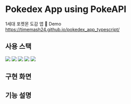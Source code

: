 # Pokedex App using PokeAPI
1세대 포켓몬 도감 앱
🔗 Demo https://timemash24.github.io/pokedex_app_typescript/

## 사용 스택
<img src="https://img.shields.io/badge/TypeScript 4.8.4-3178C6?style=for-the-badge&logo=TypeScript&logoColor=white"/> <img src="https://img.shields.io/badge/React 18.2.0-61DAFB?style=for-the-badge&logo=react&logoColor=black"/> <img src="https://img.shields.io/badge/HTML5-E34F26?style=for-the-badge&logo=html5&logoColor=white"/> <img src="https://img.shields.io/badge/CSS3-1572B6?style=for-the-badge&logo=css3&logoColor=white"/> <img src="https://img.shields.io/badge/styled components 5.1.26-DB7093?style=for-the-badge&logo=StyledComponents&logoColor=white"/>

## 구현 화면

## 기능 설명
